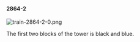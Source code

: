 #### 2864-2
![train-2864-2-0.png](https://github.com/lil-lab/nlvr/raw/master/nlvr/train/images/55/train-2864-2-0.png "train-2864-2-0.png")

The first  two blocks of the tower is black and blue.